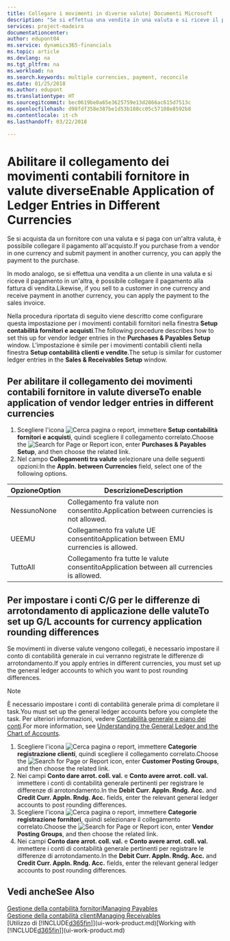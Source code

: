 ```yaml
---
title: Collegare i movimenti in diverse valute| Documenti Microsoft
description: "Se si effettua una vendita in una valuta e si riceve il pagamento in un'altra, è possibile collegare il movimento contabile in più valute."
services: project-madeira
documentationcenter: 
author: edupont04
ms.service: dynamics365-financials
ms.topic: article
ms.devlang: na
ms.tgt_pltfrm: na
ms.workload: na
ms.search.keywords: multiple currencies, payment, reconcile
ms.date: 01/25/2018
ms.author: edupont
ms.translationtype: HT
ms.sourcegitcommit: bec0619be0a65e3625759e13d2866ac615d7513c
ms.openlocfilehash: d98fdf358e387be1d53b188cc05c57108e8592b8
ms.contentlocale: it-ch
ms.lasthandoff: 03/22/2018

---
```

# <a name="enable-application-of-ledger-entries-in-different-currencies"></a><span data-ttu-id="e3bc8-103">Abilitare il collegamento dei movimenti contabili fornitore in valute diverse</span><span class="sxs-lookup"><span data-stu-id="e3bc8-103">Enable Application of Ledger Entries in Different Currencies</span></span>
<span data-ttu-id="e3bc8-104">Se si acquista da un fornitore con una valuta e si paga con un'altra valuta, è possibile collegare il pagamento all'acquisto.</span><span class="sxs-lookup"><span data-stu-id="e3bc8-104">If you purchase from a vendor in one currency and submit payment in another currency, you can apply the payment to the purchase.</span></span>

<span data-ttu-id="e3bc8-105">In modo analogo, se si effettua una vendita a un cliente in una valuta e si riceve il pagamento in un'altra, è possibile collegare il pagamento alla fattura di vendita.</span><span class="sxs-lookup"><span data-stu-id="e3bc8-105">Likewise, if you sell to a customer in one currency and receive payment in another currency, you can apply the payment to the sales invoice.</span></span>

<span data-ttu-id="e3bc8-106">Nella procedura riportata di seguito viene descritto come configurare questa impostazione per i movimenti contabili fornitori nella finestra **Setup contabilità fornitori e acquisti**.</span><span class="sxs-lookup"><span data-stu-id="e3bc8-106">The following procedure describes how to set this up for vendor ledger entries in the **Purchases & Payables Setup** window.</span></span> <span data-ttu-id="e3bc8-107">L'impostazione è simile per i movimenti contabili clienti nella finestra **Setup contabilità clienti e vendite**.</span><span class="sxs-lookup"><span data-stu-id="e3bc8-107">The setup is similar for customer ledger entries in the **Sales & Receivables Setup** window.</span></span>

## <a name="to-enable-application-of-vendor-ledger-entries-in-different-currencies"></a><span data-ttu-id="e3bc8-108">Per abilitare il collegamento dei movimenti contabili fornitore in valute diverse</span><span class="sxs-lookup"><span data-stu-id="e3bc8-108">To enable application of vendor ledger entries in different currencies</span></span>
1. <span data-ttu-id="e3bc8-109">Scegliere l'icona ![Cerca pagina o report](media/ui-search/search_small.png "icona Cerca pagina o report"), immettere **Setup contabilità fornitori e acquisti**, quindi scegliere il collegamento correlato.</span><span class="sxs-lookup"><span data-stu-id="e3bc8-109">Choose the ![Search for Page or Report](media/ui-search/search_small.png "Search for Page or Report icon") icon, enter **Purchases & Payables Setup**, and then choose the related link.</span></span>
2. <span data-ttu-id="e3bc8-110">Nel campo **Collegamenti tra valute** selezionare una delle seguenti opzioni:</span><span class="sxs-lookup"><span data-stu-id="e3bc8-110">In the **Appln. between Currencies** field, select one of the following options.</span></span>

| <span data-ttu-id="e3bc8-111">Opzione</span><span class="sxs-lookup"><span data-stu-id="e3bc8-111">Option</span></span> | <span data-ttu-id="e3bc8-112">Descrizione</span><span class="sxs-lookup"><span data-stu-id="e3bc8-112">Description</span></span> |
| --- | --- |
| <span data-ttu-id="e3bc8-113">Nessuno</span><span class="sxs-lookup"><span data-stu-id="e3bc8-113">None</span></span> |<span data-ttu-id="e3bc8-114">Collegamento fra valute non consentito.</span><span class="sxs-lookup"><span data-stu-id="e3bc8-114">Application between currencies is not allowed.</span></span> |
| <span data-ttu-id="e3bc8-115">UE</span><span class="sxs-lookup"><span data-stu-id="e3bc8-115">EMU</span></span> |<span data-ttu-id="e3bc8-116">Collegamento fra valute UE consentito</span><span class="sxs-lookup"><span data-stu-id="e3bc8-116">Application between EMU currencies is allowed.</span></span> |
| <span data-ttu-id="e3bc8-117">Tutto</span><span class="sxs-lookup"><span data-stu-id="e3bc8-117">All</span></span> |<span data-ttu-id="e3bc8-118">Collegamento fra tutte le valute consentito</span><span class="sxs-lookup"><span data-stu-id="e3bc8-118">Application between all currencies is allowed.</span></span> |

## <a name="to-set-up-gl-accounts-for-currency-application-rounding-differences"></a><span data-ttu-id="e3bc8-119">Per impostare i conti C/G per le differenze di arrotondamento di applicazione delle valute</span><span class="sxs-lookup"><span data-stu-id="e3bc8-119">To set up G/L accounts for currency application rounding differences</span></span>  
<span data-ttu-id="e3bc8-120">Se movimenti in diverse valute vengono collegati, è necessario impostare il conto di contabilità generale in cui verranno registrate le differenze di arrotondamento.</span><span class="sxs-lookup"><span data-stu-id="e3bc8-120">If you apply entries in different currencies, you must set up the general ledger accounts to which you want to post rounding differences.</span></span>  

> [!NOTE]  
>  <span data-ttu-id="e3bc8-121">È necessario impostare i conti di contabilità generale prima di completare il task.</span><span class="sxs-lookup"><span data-stu-id="e3bc8-121">You must set up the general ledger accounts before you complete the task.</span></span> <span data-ttu-id="e3bc8-122">Per ulteriori informazioni, vedere [Contabilità generale e piano dei conti](finance-general-ledger.md).</span><span class="sxs-lookup"><span data-stu-id="e3bc8-122">For more information, see [Understanding the General Ledger and the Chart of Accounts](finance-general-ledger.md).</span></span>

1. <span data-ttu-id="e3bc8-123">Scegliere l'icona ![Cerca pagina o report](media/ui-search/search_small.png "icona Cerca pagina o report"), immettere **Categorie registrazione clienti**, quindi scegliere il collegamento correlato.</span><span class="sxs-lookup"><span data-stu-id="e3bc8-123">Choose the ![Search for Page or Report](media/ui-search/search_small.png "Search for Page or Report icon") icon, enter **Customer Posting Groups**, and then choose the related link.</span></span>  
2. <span data-ttu-id="e3bc8-124">Nei campi **Conto dare arrot. coll. val.** e **Conto avere arrot. coll. val.** immettere i conti di contabilità generale pertinenti per registrare le differenze di arrotondamento.</span><span class="sxs-lookup"><span data-stu-id="e3bc8-124">In the **Debit Curr. Appln. Rndg. Acc.** and **Credit Curr. Appln. Rndg. Acc.** fields, enter the relevant general ledger accounts to post rounding differences.</span></span>  
3. <span data-ttu-id="e3bc8-125">Scegliere l'icona ![Cerca pagina o report](media/ui-search/search_small.png "Cerca pagina o report"), immettere **Categorie registrazione fornitori**, quindi selezionare il collegamento correlato.</span><span class="sxs-lookup"><span data-stu-id="e3bc8-125">Choose the ![Search for Page or Report](media/ui-search/search_small.png "Search for Page or Report icon") icon, enter **Vendor Posting Groups**, and then choose the related link.</span></span>  
4. <span data-ttu-id="e3bc8-126">Nei campi **Conto dare arrot. coll. val.** e **Conto avere arrot. coll. val.** immettere i conti di contabilità generale pertinenti per registrare le differenze di arrotondamento.</span><span class="sxs-lookup"><span data-stu-id="e3bc8-126">In the **Debit Curr. Appln. Rndg. Acc.** and **Credit Curr. Appln. Rndg. Acc.** fields, enter the relevant general ledger accounts to post rounding differences.</span></span>  

## <a name="see-also"></a><span data-ttu-id="e3bc8-127">Vedi anche</span><span class="sxs-lookup"><span data-stu-id="e3bc8-127">See Also</span></span>
[<span data-ttu-id="e3bc8-128">Gestione della contabilità fornitori</span><span class="sxs-lookup"><span data-stu-id="e3bc8-128">Managing Payables</span></span>](payables-manage-payables.md)  
[<span data-ttu-id="e3bc8-129">Gestione della contabilità clienti</span><span class="sxs-lookup"><span data-stu-id="e3bc8-129">Managing Receivables</span></span>](receivables-manage-receivables.md)  
<span data-ttu-id="e3bc8-130">[Utilizzo di [!INCLUDE[d365fin](includes/d365fin_md.md)]](ui-work-product.md)</span><span class="sxs-lookup"><span data-stu-id="e3bc8-130">[Working with [!INCLUDE[d365fin](includes/d365fin_md.md)]](ui-work-product.md)</span></span>

